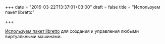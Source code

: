 +++
date = "2016-03-22T13:37:01+03:00"
draft = false
title = "Используем пакет libretto"

+++

<p><a href="https://www.apcera.com/blog/using-golang-virtual-machine-management">Используем пакет&nbsp;libretto</a> для создания и управления любыми виртуальными машинами.</p>

